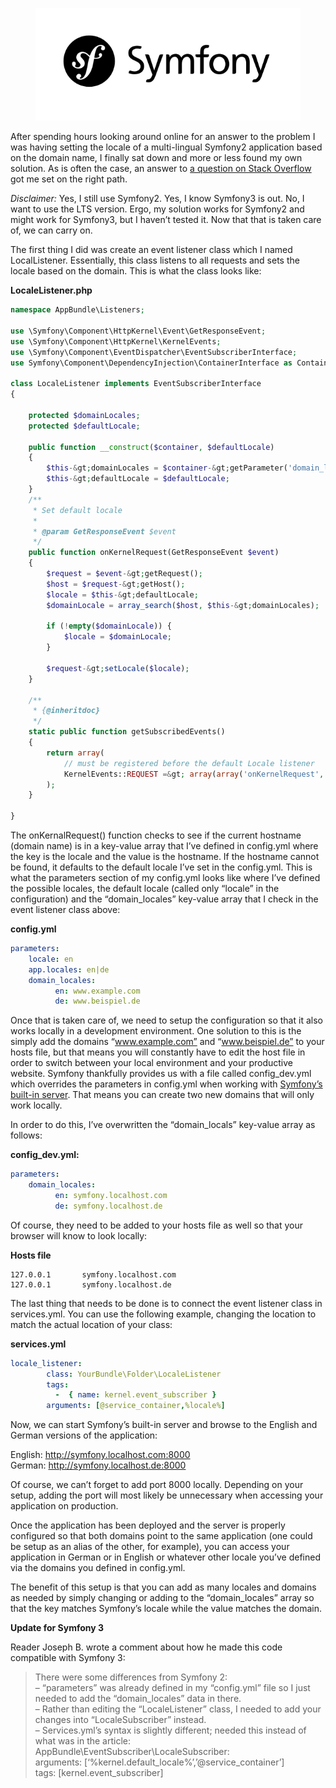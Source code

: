 <figure><a href="https://blog.alexseifert.com/wp-content/uploads/2016/04/symfony2.svg"><img decoding="async" src="symfony2.svg" alt="Symfony"></a></figure>

After spending hours looking around online for an answer to the problem I was having setting the locale of a multi-lingual Symfony2 application based on the domain name, I finally sat down and more or less found my own solution. As is often the case, an answer to [a question on Stack Overflow](https://stackoverflow.com/questions/14648458/symfony2-detect-locale-based-on-domain-name) got me set on the right path.

*Disclaimer:* Yes, I still use Symfony2. Yes, I know Symfony3 is out. No, I want to use the LTS version. Ergo, my solution works for Symfony2 and might work for Symfony3, but I haven’t tested it. Now that that is taken care of, we can carry on.

The first thing I did was create an event listener class which I named LocalListener. Essentially, this class listens to all requests and sets the locale based on the domain. This is what the class looks like:

**LocaleListener.php**

```php
namespace AppBundle\Listeners;

use \Symfony\Component\HttpKernel\Event\GetResponseEvent;
use \Symfony\Component\HttpKernel\KernelEvents;
use \Symfony\Component\EventDispatcher\EventSubscriberInterface;
use Symfony\Component\DependencyInjection\ContainerInterface as Container;

class LocaleListener implements EventSubscriberInterface
{

    protected $domainLocales;
    protected $defaultLocale;

    public function __construct($container, $defaultLocale)
    {
        $this-&gt;domainLocales = $container-&gt;getParameter('domain_locales');
        $this-&gt;defaultLocale = $defaultLocale;
    }
    /**
     * Set default locale
     *
     * @param GetResponseEvent $event
     */
    public function onKernelRequest(GetResponseEvent $event)
    {
        $request = $event-&gt;getRequest();
        $host = $request-&gt;getHost();
        $locale = $this-&gt;defaultLocale;
        $domainLocale = array_search($host, $this-&gt;domainLocales);

        if (!empty($domainLocale)) {
            $locale = $domainLocale;
        }

        $request-&gt;setLocale($locale);
    }

    /**
     * {@inheritdoc}
     */
    static public function getSubscribedEvents()
    {
        return array(
            // must be registered before the default Locale listener
            KernelEvents::REQUEST =&gt; array(array('onKernelRequest', 17)),
        );
    }

}
```

The onKernalRequest() function checks to see if the current hostname (domain name) is in a key-value array that I’ve defined in config.yml where the key is the locale and the value is the hostname. If the hostname cannot be found, it defaults to the default locale I’ve set in the config.yml. This is what the parameters section of my config.yml looks like where I’ve defined the possible locales, the default locale (called only “locale” in the configuration) and the “domain\_locales” key-value array that I check in the event listener class above:

**config.yml**

```yaml
parameters:
    locale: en
    app.locales: en|de
    domain_locales:
          en: www.example.com
          de: www.beispiel.de
```

Once that is taken care of, we need to setup the configuration so that it also works locally in a development environment. One solution to this is the simply add the domains “www.example.com” and “www.beispiel.de” to your hosts file, but that means you will constantly have to edit the host file in order to switch between your local environment and your productive website. Symfony thankfully provides us with a file called config\_dev.yml which overrides the parameters in config.yml when working with [Symfony’s built-in server](http://symfony.com/doc/current/cookbook/web_server/built_in.html). That means you can create two new domains that will only work locally.

In order to do this, I’ve overwritten the “domain\_locals” key-value array as follows:

**config\_dev.yml:**

```yaml
parameters:
    domain_locales:
          en: symfony.localhost.com
          de: symfony.localhost.de
```

Of course, they need to be added to your hosts file as well so that your browser will know to look locally:

**Hosts file**

```
127.0.0.1       symfony.localhost.com
127.0.0.1       symfony.localhost.de
```

The last thing that needs to be done is to connect the event listener class in services.yml. You can use the following example, changing the location to match the actual location of your class:

**services.yml**

```yaml
locale_listener:
        class: YourBundle\Folder\LocaleListener
        tags:
          -  { name: kernel.event_subscriber }
        arguments: [@service_container,%locale%]
```

Now, we can start Symfony’s built-in server and browse to the English and German versions of the application:

English: http://symfony.localhost.com:8000  
German: http://symfony.localhost.de:8000

Of course, we can’t forget to add port 8000 locally. Depending on your setup, adding the port will most likely be unnecessary when accessing your application on production.

Once the application has been deployed and the server is properly configured so that both domains point to the same application (one could be setup as an alias of the other, for example), you can access your application in German or in English or whatever other locale you’ve defined via the domains you defined in config.yml.

The benefit of this setup is that you can add as many locales and domains as needed by simply changing or adding to the “domain\_locales” array so that the key matches Symfony’s locale while the value matches the domain.

**Update for Symfony 3**

Reader Joseph B. wrote a comment about how he made this code compatible with Symfony 3:

> There were some differences from Symfony 2:  
> – “parameters” was already defined in my “config.yml” file so I just needed to add the “domain\_locales” data in there.  
> – Rather than editing the “LocaleListener” class, I needed to add your changes into “LocaleSubscriber” instead.  
> – Services.yml’s syntax is slightly different; needed this instead of what was in the article:  
> AppBundle\\EventSubscriber\\LocaleSubscriber:  
> arguments: \[‘%kernel.default\_locale%’,’@service\_container’\]  
> tags: \[kernel.event\_subscriber\]